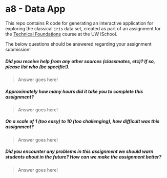 # a8 - Data App

This repo contains R code for generating an interactive application for exploring the classical `iris` data set, created as part of an assignment for the [Technical Foundations](https://canvas.uw.edu/courses/1100121) course at the UW iSchool.

The below questions should be answered regarding your assignment submission!

##### Did you receive help from any other sources (classmates, etc)? If so, please list who (be specific!). #####
> Answer goes here!


##### Approximately how many hours did it take you to complete this assignment? #####
> Answer goes here!


##### On a scale of 1 (too easy) to 10 (too challenging), how difficult was this assignment? #####
> Answer goes here!


##### Did you encounter any problems in this assignment we should warn students about in the future? How can we make the assignment better? #####
> Answer goes here!

